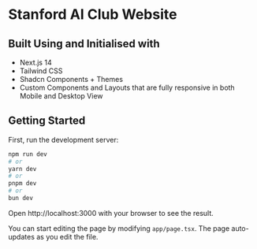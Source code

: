 # Stanford AI Club Website

## Built Using and Initialised with 
- Next.js 14 
- Tailwind CSS
- Shadcn Components + Themes
- Custom Components and Layouts that are fully responsive in both Mobile and Desktop View

## Getting Started
First, run the development server:
```bash
npm run dev
# or
yarn dev
# or
pnpm dev
# or
bun dev
```
Open http://localhost:3000 with your browser to see the result.

You can start editing the page by modifying `app/page.tsx`. The page auto-updates as you edit the file.